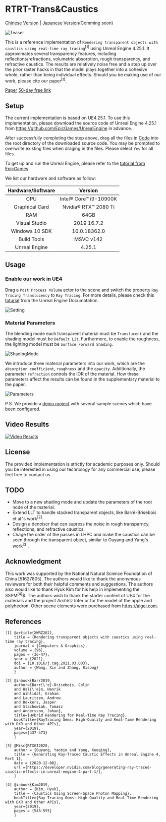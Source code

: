 RTRT-Trans&Caustics
===

[Chinese Version](./ReadmeCHS.md) | [Japanese Version](./ReadmeJP.md)(Comming soon)

![Teaser](./Demo/Figs/Teaser.png)

This is a reference implementation of `Rendering transparent objects with caustics using real-time ray tracing`<sup>[1]</sup> using Unreal Engine 4.25.1.
It approximates several transparency features, including reflections/refractions, volumetric absorption, rough transparency, and refractive caustics.
The results are relatively noise free and a step up over the prior raster hacks in that the model plays together into a cohesive whole, rather than being individual effects.
Should you be making use of our work, please cite our paper<sup>[1]</sup>.

[Paper](https://www.sciencedirect.com/science/article/pii/S009784932100039X "The paper is now available online.")
[50-day free link](https://authors.elsevier.com/c/1csuo_2EOxPkV7)

Setup
---

The current implementation is based on UE4.25.1.
To use this implementation, please download the source code of Unreal Engine 4.25.1 from <https://github.com/EpicGames/UnrealEngine> in advance.

After successfully completing the step above, drag all the files in [Code](./Code) into the root directory of the downloaded source code.
You may be prompted to overwrite existing files when draging in the files.
Please select `Yes` for all files.

To get up and run the Unreal Engine, please refer to the [tutorial from EpicGames](https://github.com/EpicGames/UnrealEngine/blob/release/README.md).

We list our hardware and software as follow:

| Hardware/Software | Version |
| :----: | :----:|
| CPU | Intel® Core™ i9-10900K |
| Graphical Card | Nvidia® RTX™ 2080 Ti |
| RAM | 64GB |
| Visual Studio | 2019 16.7.2 |
| Windows 10 SDK | 10.0.18362.0 |
| Build Tools | MSVC v142 |
| Unreal Engine | 4.25.1 |

Usage
---

### Enable our work in UE4

Drag a `Post Process Volume` actor to the scene and switch the property `Ray Tracing Translucency` to `Ray Tracing`.
For more details, please check this [toturial](https://docs.unrealengine.com/en-US/RenderingAndGraphics/RayTracing/RayTracingSettings/index.html) from the Unreal Engine Documatation.

![Setting](./Demo/Figs/Setup.png)

### Material Parameters

The blending mode each transparent material must be `Translucent` and the shading model must be `Default Lit`.
Furthermore, to enable the roughness, the lighting model must be `Surface Forward Shading`.

![ShadingMode](./Demo/Figs/ShadingMode.png)

We introduce three material parameters into our work, which are the `absorption coefficient`, `roughness` and the `opacity`.
Additionally, the parameter `refraction` controls the IOR of the material.
How these parameters affect the results can be found in the supplementary material to the paper.

![Parameters](./Demo/Figs/Parameters.png)

P.S. We provide a [demo project](./Demo/DemoProject) with several sample scenes which have been configured.

Video Results
---

[![Video Results](http://i0.hdslb.com/bfs/archive/653e387caba85a4ef9b4e88b90c55f137919cc00.jpg)](https://www.bilibili.com/video/BV1Xy4y147tq "Video Result from Bilibili")

License
---

The provided implementation is strictly for academic purposes only.
Should you be interested in using our technology for any commercial use, please feel free to contact us.

TODO
---
* Move to a new shading mode and update the parameters of the root node of the material.
* Extend LLT to handle stacked transparent objects, like Barré-Brisebois et al.'s work<sup>[2]</sup>.
* Design a denoiser that can supress the noise in rough transparncy, reflections, and refractive caustics.
* Chage the order of the passes in LHPC and make the caustics can be seen through the transparent object, similar to Ouyang and Yang's work<sup>[3]</sup>.

Acknowledgment
---

This work was supported by the National Natural Science Foundation of China [51627805].
The authors would like to thank the anonymous reviewers for both their helpful comments and suggestions.
The authors also would like to thank Hyuk Kim for his help in implementing the SSPM<sup>[4]</sup>$.
The authors wish to thank the starter content of UE4 for the materials and the project _ArchViz_ Interior for the model of the apple and polyhedron.
Other scene elements were purchased from <https://aigei.com>.

References
---

```
[1] @article{XWRZ2021,
    title = {Rendering transparent objects with caustics using real-time ray tracing},
    journal = {Computers & Graphics},
    volume = {96},
    pages = {36-47},
    year = {2021},
    doi = {10.1016/j.cag.2021.03.003},
    author = {Wang, Xin and Zhang, Risong}
    }
```

```
[2] @inbook{Barr2019,
	author={Barr{\'e}-Brisebois, Colin
	and Hal{\'e}n, Henrik
	and Wihlidal, Graham
	and Lauritzen, Andrew
	and Bekkers, Jasper
	and Stachowiak, Tomasz
	and Andersson, Johan},
	title={Hybrid Rendering for Real-Time Ray Tracing},
	bookTitle={RayTracing Gems: High-Quality and Real-Time Rendering with DXR and Other APIs},
	year={2019},
	pages={437-473}
    }
```

```
[3] @Misc{RTXGI2020,
	author = {Ouyang, Yaobin and Yang, Xueqing},
	title = {Generating Ray-Traced Caustic Effects in Unreal Engine 4, Part 1},
	date = {2020-12-08},
	url ={https://developer.nvidia.com/blog/generating-ray-traced-caustic-effects-in-unreal-engine-4-part-1/},
    }
```

```
[4] @inbook{Kim2019,
	author = {Kim, Hyuk},
	title = {Caustics Using Screen-Space Photon Mapping},
	bookTitle={Ray Tracing Gems: High-Quality and Real-Time Rendering with DXR and Other APIs},
	year={2019},
	pages = {543-555}
    }
```
